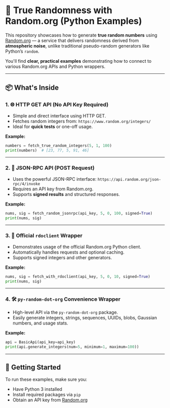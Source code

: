 # 🎲 True Randomness with Random.org (Python Examples)

This repository showcases how to generate **true random numbers** using [Random.org](https://www.random.org/clients/http/api/) — a service that delivers randomness derived from **atmospheric noise**, unlike traditional pseudo-random generators like Python’s `random`.

You'll find **clear, practical examples** demonstrating how to connect to various Random.org APIs and Python wrappers.

---

## 📦 What's Inside

### 1. 🌐 HTTP GET API (No API Key Required)
- Simple and direct interface using HTTP GET.
- Fetches random integers from: `https://www.random.org/integers/`
- Ideal for **quick tests** or one-off usage.

**Example:**
```python
numbers = fetch_true_random_integers(5, 1, 100)
print(numbers)  # [23, 77, 5, 91, 46]
```

---

### 2. 🔐 JSON-RPC API (POST Request)
- Uses the powerful JSON-RPC interface: `https://api.random.org/json-rpc/4/invoke`
- Requires an API key from Random.org.
- Supports **signed results** and structured responses.

**Example:**
```python
nums, sig = fetch_random_jsonrpc(api_key, 5, 0, 100, signed=True)
print(nums, sig)
```

---

### 3. 🧰 Official `rdoclient` Wrapper
- Demonstrates usage of the official Random.org Python client.
- Automatically handles requests and optional caching.
- Supports signed integers and other generators.

**Example:**
```python
nums, sig = fetch_with_rdoclient(api_key, 5, 0, 10, signed=True)
print(nums, sig)
```

---

### 4. 🛠️ `py-random-dot-org` Convenience Wrapper
- High-level API via the `py-random-dot-org` package.
- Easily generate integers, strings, sequences, UUIDs, blobs, Gaussian numbers, and usage stats.

**Example:**
```python
api = BasicApi(api_key=api_key)
print(api.generate_integers(num=5, minimum=1, maximum=100))
```

---

## 🚀 Getting Started
To run these examples, make sure you:
- Have Python 3 installed
- Install required packages via `pip`
- Obtain an API key from [Random.org](https://www.random.org/account/)
